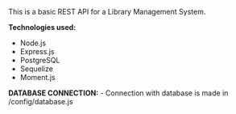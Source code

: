This is a basic REST API for a Library Management System. 

**Technologies used:**
- Node.js
- Express.js
- PostgreSQL
- Sequelize
- Moment.js

**DATABASE CONNECTION:**
	- Connection with database is made in /config/database.js
